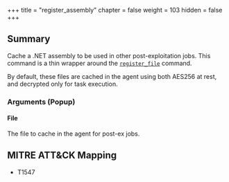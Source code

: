 +++
title = "register_assembly"
chapter = false
weight = 103
hidden = false
+++

## Summary
Cache a .NET assembly to be used in other post-exploitation jobs. This command is a thin wrapper around the [`register_file`](/agents/apollo/commands/register_file/) command.

By default, these files are cached in the agent using both AES256 at rest, and decrypted only for task execution.

### Arguments (Popup)
#### File
The file to cache in the agent for post-ex jobs.

## MITRE ATT&CK Mapping

- T1547